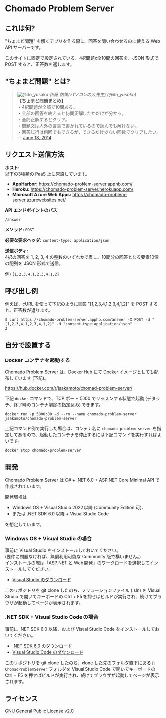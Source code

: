 ﻿# Chomado Problem Server

## これは何?

"ちょまど問題" を解くアプリを作る際に、回答を問い合わせるのに使える Web API サーバーです。

このサイトに固定で設定されている、4択問題x全10問の回答を、JSON 形式で POST すると、正答数を返します。

## "ちょまど問題" とは?

> ![@ito_yusaku](https://pbs.twimg.com/profile_images/477275642065473537/N7VoaKoW_normal.jpeg) _伊藤 祐策(パソコンの大先生) (@ito_yusaku)_  
> **【ちょまど問題まとめ】**  
>・4択問題が全部で10問ある。  
>・全部の回答を終えると何問正解したかだけが分かる。  
>・全問正解するとクリア。  
>・問題文は人外の言葉で書かれているので読んでも解けない。  
>・回答試行は何回でもできるが、できるだけ少ない回数でクリアしたい。  
> &mdash; <a href="https://twitter.com/ito_yusaku/status/479262891124617216">June 18, 2014</a>

## リクエスト送信方法

**ホスト:**  
以下の3種類の PaaS 上に常設しています。

- **AppHarbor:** https://chomado-problem-server.apphb.com/
- **Heroku:** https://chomado-problem-server.herokuapp.com/
- **Microsoft Azure Web Apps:** https://chomado-problem-server.azurewebsites.net/

**API エンドポイントのパス**

`/answer`

**メソッド:**  `POST`

**必要な要求ヘッダ:** `content-type: application/json`

**送信ボディ:**  
4択の回答を 1, 2, 3, 4 の整数のいずれかで表し、10問分の回答となる要素10個の配列を JSON 形式で送信。

例) `[1,2,3,4,1,2,3,4,1,2]`

## 呼び出し例

例えば、cURL を使って下記のように回答 "[1,2,3,4,1,2,3,4,1,2]" を POST すると、正答数が返ります。

```
$ curl https://chomado-problem-server.apphb.com/answer -X POST -d "[1,2,3,4,1,2,3,4,1,2]" -H "content-type:application/json"
2
```

## 自分で設置する

### Docker コンテナを起動する

Chomado Problem Server は、Docker Hub にて Docker イメージとしても配布しています (下記)。

https://hub.docker.com/r/jsakamoto/chomad-problem-server/

下記 `docker` コマンドで、TCP ポート 5000 でリッスンする状態で起動 (デタッチ、終了時のコンテナ削除の指定込み) できます。

```shell
docker run -p 5000:80 -d --rm --name chomado-problem-server jsakamoto/chomado-problem-server
```

上記コマンド例で実行した場合は、コンテナ名に `chomado-problem-server` を指定してあるので、起動したコンテナを停止するには下記コマンドを実行すればよいです。

```shell
docker stop chomado-problem-server
```

<!--

### Microsoft Azure Web Apps に設置する

下の「Deploy to Azure」ボタンをクリックし、表示される Web サイトの指示に従ってください。

[![Deploy to Azure](https://azuredeploy.net/deploybutton.png)](https://azuredeploy.net/)

Chomado Problem Server は Microsoft Azure Web Apps の無料枠内で実行できます。

### Heroku に設置する

Chomado Problem Server は、Docker Hub にて Docker イメージとしても配布しています (下記)。

https://hub.docker.com/r/jsakamoto/chomad-problem-server/

この Docker イメージを Heroku の Docker コンテナに配置することで Heroku 上への Chomado Problem Server の設置が可能です。

Heroku CLI と Docker がインストール済みの環境であれば、下記の手順で配置可能です (下記の `{appname}` の部分は、設置しようとしている Heroku 上の実際のアプリ名に置き換えてください)。

```bash
# "heroku update" で heroku CLI を最新版に更新しておくこと
# 事前に "heroku login" 及び "heroku container:login" で
# Heroku とそのコンテナサービスへのログインを済ませておくこと
$ heroku apps:create {appname} # すでにアプリを別途作成済みなら不要

# Chomado Problem Server の Docker イメージをローカル環境に持ってくる
$ docker pull jsakamoto/chomad-problem-server:latest

# ローカルに持ってきた Chomado Problem Server の Docker イメージに、
# Heroku の Docker リポジトリ名で別名をつける
$ docker tag jsakamoto/chomad-problem-server:latest registry.heroku.com/{appname}/web:latest

# その別名で docker push することで、Chomado Problem Server の
# Docker イメージが Heroku の Docker リポジトリに送り込まれ、
# Heroku 上で自動で docker run されて稼働が始まる。
$ docker push registry.heroku.com/{appname}/web:latest

# docker push が成功したら、"heroku open -a {appname}" で、
# デフォルトブラウザにて Chomado Problem Server のページが開く
```

なお、こうして Heroku の Docker コンテナサービスに配置したChomaod Problem Server の Web ページについて、HTTPS アクセスを強制するには、`EnforceHTTP` 環境変数に `true` を設定してください。

Heroku CLI であれば、下記コマンドになります。

```bash
$ heroku config:set EnforceHTTPS=true -a {appname}
```

以上の設定を施しておくと、Chomado Problem Server の説明ページへの HTTP プロトコルでのアクセスは HTTPS プロトコルでのアクセスにリダイレクトされるようになります (Web API エンドポイントについては、下位互換維持のため、HTTP から HTTPS へのリダイレクトは行いません)。

Chomado Problem Server は Heroku の無料枠内で実行できます。
-->

## 開発

Chomado Problem Server は C# + .NET 6.0 + ASP.NET Core Minimal API で作成されています。

開発環境は 

- Windows OS + Visual Studio 2022 以降 (Community Edition 可)、
- または .NET SDK 6.0 以降 + Visual Studio Code 

を想定しています。

### Windows OS + Visual Studio の場合

事前に Visual Studio をインストールしておいてください。  
(要件に問題なければ、無償利用可能な Community 版で構いません。)  
インストールの際は「ASP.NET と Web 開発」のワークロードを選択してインストールしてください。

- [Visual Studio のダウンロード](https://visualstudio.microsoft.com/ja/vs/)

このリポジトリを git clone したのち、ソリューションファイル (.sln) を Visual Studio で開いてキーボードの Ctrl + F5 を押せばビルドが実行され、続けてブラウザが起動してページが表示されます。

### .NET SDK  + Visual Studio Code の場合

事前に .NET SDK 6.0 以降、および Visual Studio Code をインストールしておいてください。

- [.NET SDK 6.0 のダウンロード](https://dotnet.microsoft.com/download/dotnet/6.0)
- [Visual Studio Code のダウンロード](https://code.visualstudio.com/download)

このリポジトリを git clone したのち、clone した先のフォルダ直下にある `📂 ChomadProblemServer` フォルダを Visual Studio Code で開いてキーボードの Ctrl + F5 を押せばビルドが実行され、続けてブラウザが起動してページが表示されます。


## ライセンス

[GNU General Public License v2.0](https://github.com/jsakamoto/chomado-problem-server/blob/master/LICENSE)